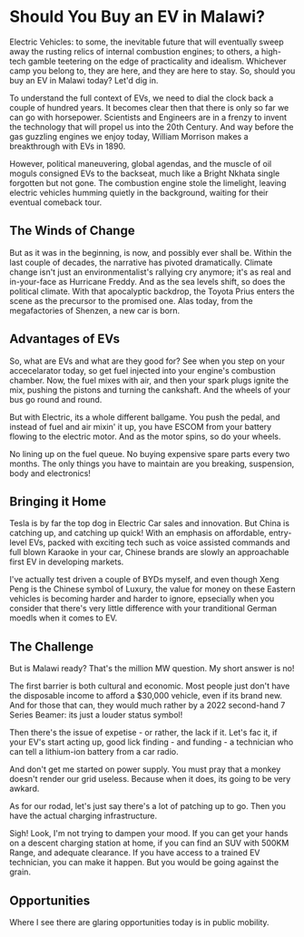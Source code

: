 # Should You Buy an EV in Malawi?

Electric Vehicles: to some, the inevitable future that will eventually sweep away the rusting relics of internal combustion engines; to others, a high-tech gamble teetering on the edge of practicality and idealism.  Whichever camp you belong to, they are here, and they are here to stay.  So, should you buy an EV in Malawi today?  Let'd dig in.

To understand the full context of EVs, we need to dial the clock back a couple of hundred years.  It becomes clear then that there is only so far we can go with horsepower.  Scientists and Engineers are in a frenzy to invent the technology that will propel us into the 20th Century.  And way before the gas guzzling engines we enjoy today, William Morrison makes a breakthrough with EVs in 1890.

However, political maneuvering, global agendas, and the muscle of oil moguls consigned EVs to the backseat, much like a Bright Nkhata single forgotten but not gone. The combustion engine stole the limelight, leaving electric vehicles humming quietly in the background, waiting for their eventual comeback tour.

## The Winds of Change
But as it was in the beginning, is now, and possibly ever shall be. Within the last couple of decades, the narrative has pivoted dramatically. Climate change isn't just an environmentalist's rallying cry anymore; it's as real and in-your-face as Hurricane Freddy.  And as the sea levels shift, so does the political climate.  With that apocalyptic backdrop, the Toyota Prius enters the scene as the precursor to the promised one.  Alas today, from the megafactories of Shenzen, a new car is born.

## Advantages of EVs
So, what are EVs and what are they good for? See when you step on your accecelarator today, so get fuel injected into your engine's combustion chamber.  Now, the fuel mixes with air, and then your spark plugs ignite the mix, pushing the pistons and turning the cankshaft.  And the wheels of your bus go round and round.

But with Electric, its a whole different ballgame.  You push the pedal, and instead of fuel and air mixin' it up, you have ESCOM from your battery flowing to the electric motor. And as the motor spins, so do your wheels.

No lining up on the fuel queue.  No buying expensive spare parts every two months. The only things you have to maintain are you breaking, suspension, body and electronics!

## Bringing it Home
Tesla is by far the top dog in Electric Car sales and innovation.  But China is catching up, and catching up quick! With an emphasis on affordable, entry-level EVs, packed with exciting tech such as voice assisted commands and full blown Karaoke in your car, Chinese brands are slowly an approachable first EV in developing markets.

I've actually test driven a couple of BYDs myself, and even though Xeng Peng is the Chinese symbol of Luxury, the value for money on these Eastern vehicles is becoming harder and harder to ignore, epsecially when you consider that there's very little difference with your tranditional German moedls when it comes to EV.

## The Challenge
But is Malawi ready? That's the million MW question. My short answer is no!

The first barrier is both cultural and economic.  Most people just don't have the disposable income to afford a $30,000 vehicle, even if its brand new. And for those that can, they would much rather by a 2022 second-hand 7 Series Beamer: its just a louder status symbol!

Then there's the issue of expetise - or rather, the lack if it.  Let's fac it, if your EV's start acting up, good lick finding - and funding - a technician who can tell a lithium-ion battery from a car radio.

And don't get me started on power supply. You must pray that a monkey doesn't render our grid useless.  Because when it does, its going to be very awkard.

As for our rodad, let's just say there's a lot of patching up to go. Then you have the actual charging infrastructure.  

Sigh! Look, I'm not trying to dampen your mood.  If you can get your hands on a descent charging station at home, if you can find an SUV with 500KM Range, and adequate clearance.  If you have access to a trained EV technician, you can make it happen.  But you would be going against the grain.

## Opportunities
Where I see there are glaring opportunities today is in public mobility.

